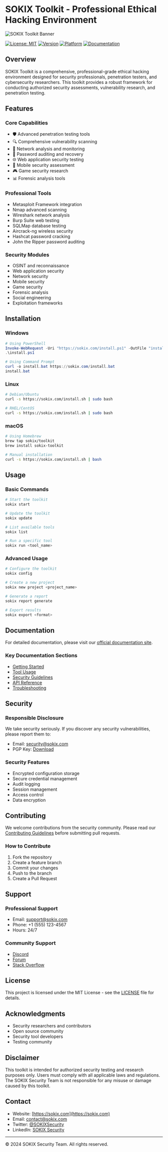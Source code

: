 # SOKIX Toolkit - Professional Ethical Hacking Environment

![SOKIX Toolkit Banner](assets/banner.png)

[![License: MIT](https://img.shields.io/badge/License-MIT-yellow.svg)](https://opensource.org/licenses/MIT)
[![Version](https://img.shields.io/badge/Version-8.0.0-blue.svg)](https://github.com/sokix/toolkit/releases)
[![Platform](https://img.shields.io/badge/Platform-Windows%20%7C%20Linux%20%7C%20macOS-lightgrey.svg)](https://github.com/sokix/toolkit)
[![Documentation](https://img.shields.io/badge/Documentation-Online-green.svg)](https://docs.sokix.com)

## Overview

SOKIX Toolkit is a comprehensive, professional-grade ethical hacking environment designed for security professionals, penetration testers, and cybersecurity researchers. This toolkit provides a robust framework for conducting authorized security assessments, vulnerability research, and penetration testing.

## Features

### Core Capabilities
- 🛡️ Advanced penetration testing tools
- 🔍 Comprehensive vulnerability scanning
- 🎯 Network analysis and monitoring
- 🔐 Password auditing and recovery
- 🌐 Web application security testing
- 📱 Mobile security assessment
- 🎮 Game security research
- 📊 Forensic analysis tools

### Professional Tools
- Metasploit Framework integration
- Nmap advanced scanning
- Wireshark network analysis
- Burp Suite web testing
- SQLMap database testing
- Aircrack-ng wireless security
- Hashcat password cracking
- John the Ripper password auditing

### Security Modules
- OSINT and reconnaissance
- Web application security
- Network security
- Mobile security
- Game security
- Forensic analysis
- Social engineering
- Exploitation frameworks

## Installation

### Windows
```powershell
# Using PowerShell
Invoke-WebRequest -Uri "https://sokix.com/install.ps1" -OutFile "install.ps1"
.\install.ps1

# Using Command Prompt
curl -o install.bat https://sokix.com/install.bat
install.bat
```

### Linux
```bash
# Debian/Ubuntu
curl -s https://sokix.com/install.sh | sudo bash

# RHEL/CentOS
curl -s https://sokix.com/install.sh | sudo bash
```

### macOS
```bash
# Using Homebrew
brew tap sokix/toolkit
brew install sokix-toolkit

# Manual installation
curl -s https://sokix.com/install.sh | bash
```

## Usage

### Basic Commands
```bash
# Start the toolkit
sokix start

# Update the toolkit
sokix update

# List available tools
sokix list

# Run a specific tool
sokix run <tool_name>
```

### Advanced Usage
```bash
# Configure the toolkit
sokix config

# Create a new project
sokix new project <project_name>

# Generate a report
sokix report generate

# Export results
sokix export <format>
```

## Documentation

For detailed documentation, please visit our [official documentation site](https://docs.sokix.com).

### Key Documentation Sections
- [Getting Started](https://docs.sokix.com/getting-started)
- [Tool Usage](https://docs.sokix.com/tools)
- [Security Guidelines](https://docs.sokix.com/security)
- [API Reference](https://docs.sokix.com/api)
- [Troubleshooting](https://docs.sokix.com/troubleshooting)

## Security

### Responsible Disclosure
We take security seriously. If you discover any security vulnerabilities, please report them to:
- Email: security@sokix.com
- PGP Key: [Download](https://sokix.com/security/pgp.asc)

### Security Features
- Encrypted configuration storage
- Secure credential management
- Audit logging
- Session management
- Access control
- Data encryption

## Contributing

We welcome contributions from the security community. Please read our [Contributing Guidelines](CONTRIBUTING.md) before submitting pull requests.

### How to Contribute
1. Fork the repository
2. Create a feature branch
3. Commit your changes
4. Push to the branch
5. Create a Pull Request

## Support

### Professional Support
- Email: support@sokix.com
- Phone: +1 (555) 123-4567
- Hours: 24/7

### Community Support
- [Discord](https://discord.gg/sokix)
- [Forum](https://forum.sokix.com)
- [Stack Overflow](https://stackoverflow.com/questions/tagged/sokix)

## License

This project is licensed under the MIT License - see the [LICENSE](LICENSE) file for details.

## Acknowledgments

- Security researchers and contributors
- Open source community
- Security tool developers
- Testing community

## Disclaimer

This toolkit is intended for authorized security testing and research purposes only. Users must comply with all applicable laws and regulations. The SOKIX Security Team is not responsible for any misuse or damage caused by this toolkit.

## Contact

- Website: [https://sokix.com](https://sokix.com)
- Email: contact@sokix.com
- Twitter: [@SOKIXSecurity](https://twitter.com/SOKIXSecurity)
- LinkedIn: [SOKIX Security](https://linkedin.com/company/sokix-security)

---

© 2024 SOKIX Security Team. All rights reserved. 